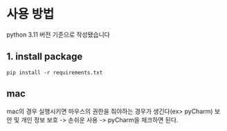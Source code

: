 # 사용 방법

python 3.11 버전 기준으로 작성됐습니다

## 1. install package

```
pip install -r requirements.txt
```

## mac

mac의 경우 실행시키면 마우스의 권한을 줘야하는 경우가 생긴다(ex> pyCharm) 보안 및 개인 정보 보호 -> 손쉬운 사용 -> pyCharm을 체크하면 된다.